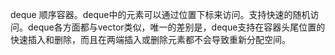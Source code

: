 deque 顺序容器。deque中的元素可以通过位置下标来访问。支持快速的随机访问。deque各方面都与vector类似，唯一的差别是，deque支持在容器头尾位置的快速插入和删除，而且在两端插入或删除元素都不会导致重新分配空间。
